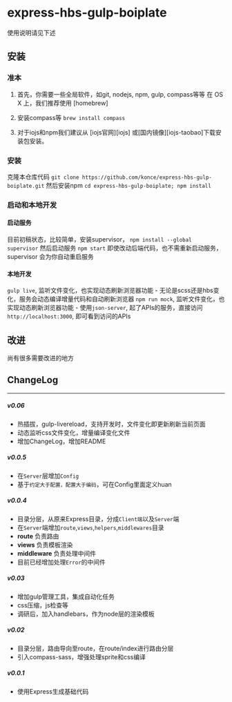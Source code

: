 # express-hbs-gulp-boiplate
使用说明请见下述

## 安装
### 准本
1. 首先，你需要一些全局软件，如git, nodejs, npm, gulp, compass等等
在 OS X 上，我们推荐使用 [homebrew]

2. 安装compass等
`brew install compass`

3. 对于iojs和npm我们建议从 [iojs官网][iojs] 或[国内镜像][iojs-taobao]下载安装包安装。

### 安装
克隆本仓库代码
`git clone https://github.com/konce/express-hbs-gulp-boiplate.git`
然后安装npm
`cd express-hbs-gulp-boiplate; npm install`

### 启动和本地开发
#### 启动服务
目前初稿状态，比较简单，安装supervisor，
`npm install --global supervisor`
然后启动服务
`npm start`
即使改动后端代码，也不需重新启动服务，supervisor 会为你自动重启服务

#### 本地开发
`gulp live`, 监听文件变化，也实现动态刷新浏览器功能
    - 无论是scss还是hbs变化，服务会动态编译增量代码和自动刷新浏览器
`npm run mock`, 监听文件变化，也实现动态刷新浏览器功能
    - 使用`json-server`, 起了APIs的服务，直接访问`http://localhost:3000`, 即可看到访问的APIs

## 改进
尚有很多需要改进的地方

## ChangeLog

----

##### v0.06
- 热插拔，gulp-livereload，支持开发时，文件变化即更新刷新当前页面
- 动态监听css文件变化，增量编译变化文件
- 增加ChangeLog，增加README

##### v0.0.5
- 在`Server`层增加`Config`
- 基于`约定大于配置，配置大于编码`，可在Config里面定义huan

##### v0.0.4
- 目录分层，从原来Express目录，分成`Client端`以及`Server`端
- 在`Server`端增加`route`,`views`,`helpers`,`middlewares`目录
- **route** 负责路由
- **views** 负责模板渲染
- **middleware** 负责处理中间件
- 目前已经增加处理`Error`的中间件
##### v0.03
- 增加gulp管理工具，集成自动化任务
- css压缩，js检查等
- 调研后，加入handlebars，作为node层的渲染模板

##### v0.02
- 目录分层，路由导向至route，在route/index进行路由分层
- 引入compass-sass，增强处理sprite和css编译

##### v0.0.1
- 使用Express生成基础代码
